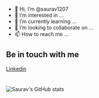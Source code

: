 - 👋 Hi, I’m @saurav1207
- 👀 I’m interested in ...
- 🌱 I’m currently learning ...
- 💞️ I’m looking to collaborate on ...
- 📫 How to reach me ...

<!---
sauravjecrc/sauravjecrc is a ✨ special ✨ repository because its `README.md` (this file) appears on your GitHub profile.
You can click the Preview link to take a look at your changes.
--->
## Be in touch with me
<a href="https://www.linkedin.com/in/saurav1207/">Linkedin</a>
<!-- Stats of my activity on Github -->
#
![Saurav's GitHub stats](https://github-readme-stats.vercel.app/api?username=sauravjecrc&show_icons=true&theme=tokyonight)
